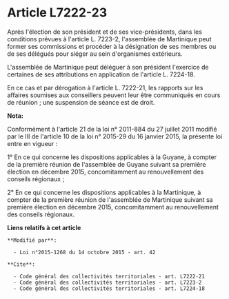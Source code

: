 # Article L7222-23

Après l'élection de son président et de ses vice-présidents, dans les conditions prévues à l'article L. 7223-2, l'assemblée
de Martinique peut former ses commissions et procéder à la désignation de ses membres ou de ses délégués pour siéger au sein
d'organismes extérieurs. 

L'assemblée de Martinique peut déléguer à son président l'exercice de certaines de ses attributions en application de
l'article L. 7224-18. 

En ce cas et par dérogation à l'article L. 7222-21, les rapports sur les affaires soumises aux conseillers peuvent leur être
communiqués en cours de réunion ; une suspension de séance est de droit.

**Nota:**

Conformément à l'article 21 de la loi n° 2011-884 du 27 juillet 2011 modifié par le III de l'article 10 de la loi n° 2015-29
du 16 janvier 2015, la présente loi entre en vigueur : 

1° En ce qui concerne les dispositions applicables à la Guyane, à compter de la première réunion de l'assemblée de Guyane
suivant sa première élection en décembre 2015, concomitamment au renouvellement des     conseils régionaux ; 

2° En ce qui concerne les dispositions applicables à la Martinique, à compter de la première réunion de l'assemblée de
Martinique suivant sa première élection en décembre 2015, concomitamment au renouvellement des     conseils régionaux.

**Liens relatifs à cet article**

	**Modifié par**:

	  - Loi n°2015-1268 du 14 octobre 2015 - art. 42

	**Cite**:

	  - Code général des collectivités territoriales - art. L7222-21
	  - Code général des collectivités territoriales - art. L7223-2
	  - Code général des collectivités territoriales - art. L7224-18
